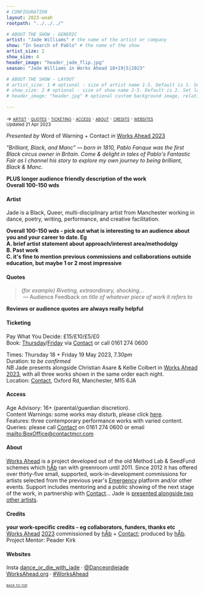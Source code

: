 ```yaml
---
# CONFIGURATION
layout: 2023-woah
rootpath: "../../../"

# ABOUT THE SHOW - GENERIC
artist: "Jade Williams" # the name of the artist or company
show: "In Search of Pablo" # the name of the show
artist_size: 2
show_size: 4
header_image: "header_jade_flip.jpg"
season: "Jade Williams in Works Ahead 18+19|5|2023"

# ABOUT THE SHOW - LAYOUT
# artist_size: 1 # optional - size of artist name 1-5. Default is 1. Set longer names to lower values
# show_size: 2 # optional - size of show name 2-5. Default is 2. Set longer names to lower values
# header_image: "header.jpg" # optional custom background image, relative to current page

---
```

<span style='font-variant: small-caps'>→ [artist](/current/2023-worksahead/williams/#artist) · [quotes](/current/2023-worksahead/williams/#quotes) · [ticketing](/current/2023-worksahead/williams/#ticketing) · [access](/current/2023-worksahead/williams/#access) · [about](/current/2023-worksahead/williams/#about) · [credits](/current/2023-worksahead/williams/#credits) · [websites](/current/2023-worksahead/williams/#websites)</span><br><small>Updated 21 Apr 2023</small>        
        
*Presented by* Word of Warning + Contact *in* [Works Ahead 2023](/current/2023-worksahead)        
        
*"Brilliant, Black, and Manc" — born in 1810, Pablo Fanque was the first Black circus owner in Britain. Come & delight in tales of Pablo's Fantastic Fair as I channel his story to explore my own journey to being brilliant, Black & Manc.*                   
         
**PLUS longer audience friendly description of the work<br>Overall 100-150 wds**         
         
#### Artist        
Jade is a Black, Queer, multi-disciplinary artist from Manchester working in dance, poetry, writing, performance, and creative facilitation.         
        
**Overall 100-150 wds - pick out what is interesting to an audience about you and your career to date. Eg<br>A. brief artist statement about approach/interest area/methodolgy<br>B. Past work<br>C. it's fine to mention previous commissions and collaborations outside education, but maybe 1 or 2 most impressive**                 
        
#### Quotes          
>*(for example) Riveting, extraordinary, shocking…*<br>&nbsp;— Audience Feedback on *title of whatever piece of work it refers to*         
        
**Reviews or audience quotes are always really helpful**         
        
#### Ticketing          
Pay What You Decide: £15/£10/£5/£0<br>Book: <a href="https://contactmcr.com/book-online/310558" target="_blank">Thursday</a>/<a href="https://contactmcr.com/book-online/310559" target="_blank">Friday</a> via <a href="https://contactmcr.com/shows/works-ahead-2023" target="_blank">Contact</a> or call 0161 274 0600        
         
Times: Thursday 18 + Friday 19 May 2023, 7.30pm<br>Duration: *to be confirmed*<br>*NB* Jade presents alongside Christian Asare & Kellie Colbert in [Works Ahead 2023](/current/2023-worksahead), with all three works shown in the same order each night.<br>Location: <a href="https://contactmcr.com/about-us/your-visit" target="_blank">Contact</a>, Oxford Rd, Manchester, M15 6JA        
        
#### Access         
Age Advisory: 16+ (parental/guardian discretion).<br>Content Warnings: some works may disturb, please click [here](/warnings).<br>Features: three contemporary performance works with varied content.<br>Queries: please call <a href="https://contactmcr.com/accessibility" target="_blank">Contact</a> on 0161 274 0600 or email <mailto:BoxOffice@contactmcr.com>        
         
#### About           
[Works Ahead](/hab/worksahead) is a project developed out of the old Method Lab & SeedFund schemes which [hÅb](/hab) ran with greenroom until 2011.
Since 2012 it has offered over thirty-five small, supported, work-in-development commissions for artists selected from the previous year's [Emergency](/hab/emergency) platform and/or other events. Support includes mentoring and a public showing of the next stage of the work, in partnership with <a href="https://contactmcr.com" target="_blank">Contact</a>… Jade is [presented alongside two other artists](/current/2023-worksahead).         
        
#### Credits         
**your work-specific credits - eg collaborators, funders, thanks etc**<br>[Works Ahead](/hab/worksahead) [2023](/current/2023-worksahead) commissioned by [hÅb](/hab) + <a href="https://contactmcr.com" target="_blank">Contact</a>; produced by [hÅb](/hab).<br>Project Mentor: Peader Kirk        
         
#### Websites          
Insta <a href="https://instagram.com/dance_or_die_with_jade" target="_blank">dance_or_die_with_jade</a> · <a href="https://twitter.com/Danceordiejade" target="_blank">@Danceordiejade</a><br><a href="https://worksahead.org" target="_blank">WorksAhead.org</a> · <a href="https://twitter.com/hashtag/WorksAhead" target="_blank">#WorksAhead</a>         
        
<small><span style='font-variant: small-caps'>[back to top](/current/2023-worksahead/williams)</span></small>
